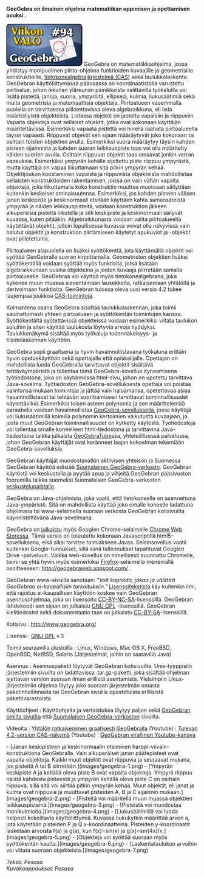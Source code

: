 <!--
Title: 2x42 GeoGebra - Viikon VALO #94
Date: 2012/10/14
Pageimage: valo94-geogebra.png
Tags: Linux,Windows,Mac OS X,FreeBSD,OpenBSD,NetBSD,Solaris,Matematiikka,Opetus,Opiskelu
-->

**GeoGebra on ilmainen ohjelma matematiikan oppimisen ja opettamisen
avuksi .**

![](images/valo94-geogebra.png "fig:valo94-geogebra.png") GeoGebra on
matematiikkaohjelma, jossa yhdistyy monipuolinen piirto-ohjelma
funktioiden kuvaajille ja geometrisille konstruktioille,
[tietokonealgebrajärjestelmä
(CAS)](http://fi.wikipedia.org/wiki/Symbolinen_laskenta) sekä
taulukkolaskenta. GeoGebran käyttöliittymässä pääosassa on
koordinaatistolla varustettu piirtoalue, johon ikkunan yläreunan
painikkeista valittavilla työkaluilla voi lisätä pisteitä, janoja,
suoria, ympyröitä, ellipsejä, kulmia, liukusäätimiä sekä muita
geometrisia ja matemaattisia objekteja. Piirtoalueen vasemmalla puolella
on tarvittaessa piilotettavissa oleva algebraikkuna, eli lista
määritellyistä objekteista. Listassa objektit on jaoteltu vapaisiin ja
riippuviin. Vapaita objekteja ovat sellaiset objektit, jotka ovat
kokonaan käyttäjän määriteltävissä. Esimerkiksi vapaata pistettä voi
hiirellä raahata piirtoalueella täysin vapaasti. Riippuvat objektit sen
sijaan määräytyvät joko kokonaan tai osittain toisten objektien avulla.
Esimerkiksi suora määräytyy täysin kahden pisteen sijainnista ja kahden
suoran leikkauspiste taas voi olla määritelty näiden suorien avulla.
Osittain riippuvat objektit taas omaavat jonkin verran vapauksia.
Esimerkiksi ympyrän kehälle sijoitettu piste riippuu ympyrästä, mutta
käyttäjä on vapaa liikuttamaan sitä pitkin ympyrän kehää. Objektijoukon
koostaminen vapaista ja riippuvista objekteista mahdollistaa sellaisten
konstruktioiden rakentamisen, joissa on vain vähän vapaita objekteja,
joita liikuttamalla koko konstruktio muuttaa muotoaan säilyttäen
kuitenkin keskeiset ominaisuutensa. Esimerkiksi, jos kahden pisteen
välisen janan keskipiste ja keskinormaali etsitään käyttäen kahta
samansäteistä ympyrää ja näiden leikkauspisteitä, voidaan konstruktion
jälkeen alkuperäisiä pisteitä liikutella ja silti keskipiste ja
keskinormaali säilyvät kuvassa, kuten pitääkin. Algebraikkunasta voidaan
valita piirtoalueella näytettävät objektit, jolloin lopullisessa kuvassa
voivat olla näkyvissä vain halutut objektit ja konstruktion piirtämiseen
käytetyt apukuviot ja -objektit ovat piilotettuina.

Piirtoalueen alapuolella on lisäksi syöttökenttä, jota käyttämällä
objektit voi syöttää GeoGebralle suoran kirjoittamalla. Geometristen
objektien lisäksi syöttökentällä voidaan syöttää myös funktioita, jotka
lisätään algebraikkunaan uusina objekteina ja joiden kuvaaja piirretään
samalla piirtoalueelle. GeoGebraa voi käyttää myös tietokonealgebrana,
joka kykenee muun muassa sieventämään lausekkeita, ratkaisemaan
yhtälöitä ja derivoimaan funktioita. GeoGebran tulossa oleva uusi versio
4.2 tukee laajempaa joukkoa
[CAS-toimintoja](http://wiki.geogebra.org/en/CAS_View).

Kolmantena osana GeoGebra sisältää taulukkolaskennan, joka toimii
saumattomasti yhteen piirtoalueen ja syöttökentän toimintojen kanssa.
Syöttökentältä syötettävissä objekteissa voidaan esimerkiksi viitata
taulukon soluihin ja siten käyttää taulukosta löytyviä arvoja hyödyksi.
Taulukkonäkymä sisältää myös työkaluja todennäköisyys- ja
tilastolaskennan käyttöön.

GeoGebra sopii graafisena ja hyvin havainnollistavana työkaluna erittäin
hyvin opetuskäyttöön sekä opettajalle että opiskelijalle. Opettajan on
mahdollista luoda GeoGebralla tarvittavat objektit sisältävä
tehtäväympäristö ja tallentaa tämä GeoGebra-sovellus dynaamisena
työtiedostona, joka on käytännössä html-sivu, johon on upotettu
tarvittava Java-sovelma. Työtiedoston GeoGebra-sovelluksesta opettaja
voi poistaa valintansa mukaan toimintoja ja jättää vain haluamansa,
opetettavaa asiaa havainnollistavat tai tehtävän suorittamiseen
tarvittavat toiminnallisuudet käytettäviksi. Esimerkiksi toisen asteen
polynomia ja sen määrittelemää paraabelia voidaan havainnollistaa
[GeoGebra-sovelluksella](http://www.geogebratube.org/student/m6500),
jossa käyttäjä voi liukusäätimillä kokeilla polynomin kertoimien
vaikutusta kuvaajaan, ja josta muut GeoGebran toiminnallisuudet on
kytketty käytöstä. Työtiedostoja voi tallentaa omalle koneelleen
html-tiedostona ja tarvittavina Java-tiedostoina taikka julkaista
[GeoGebraTube](http://www.geogebratube.org/)ssa, yhteisöllisessä
palvelussa, johon GeoGebran käyttäjät ovat keränneet laajan kokoelman
tekemiään GeoGebra-sovelluksia.

GeoGebran käyttäjät muodostavatkin aktiivisen yhteisön ja Suomessa
GeoGebran käyttöä edistää [Suomalainen
GeoGebra-verkosto](http://geogebra.fi/). GeoGebran käytöstä voi
keskustella ja pyytää apua ja vihjeitä GeoGebran pääsivuston foorumilla
taikka suomeksi Suomalaisen GeoGebra-verkoston
[keskustelupalstalla](http://www.geogebra.org/forum/viewforum.php?f=33).

GeoGebra on Java-ohjelmisto, joka vaatii, että tietokoneelle on
asennettuna Java-ympäristö. Sitä on mahdollista käyttää joko omalle
koneelle ladattuna ohjelmana tai www-selaimella suoraan verkosta
GeoGebran kotisivuilta käynnistettävänä Java-sovelmana.

GeoGebra on
[julkaistu](http://blog.geogebra.org/2012/06/geogebra-chrome-app-released/)
myös Googlen Chrome-selaimelle [Chrome Web
Storessa](https://chrome.google.com/webstore/search/geogebra). Tämä
versio on toteutettu kokonaan Javascriptillä html5-sovelluksena, eikä
siksi tarvitse toimiakseen Javaa. Selainsovellus vaatii kuitenkin
Google-tunnukset, sillä siinä tallennukset tapahtuvat Googlen Drive
-palveluun. Vaikka web-sovellus on nimellisesti suunnattu Chromelle,
toimii se yhtä hyvin myös esimerkiksi
[Firefox](Firefox)-selaimella menemällä osoitteeseen:
<http://geogebraweb.appspot.com/> .

GeoGebran www-sivuilla sanotaan: *"Voit kopioida, jakaa ja välittää
GeoGebraa ei-kaupallisiin tarkoituksiin."*
[Lisenssitekstistä](http://www.geogebra.org/download/license.txt) käy
kuitenkin ilmi, että rajoitus ei-kaupallisen käyttöön koskee vain
GeoGebran asennusohjelmaa, joka on lisensoitu
[CC-BY-NC-SA](http://creativecommons.org/licenses/by-nc-sa/3.0/)-lisenssillä.
GeoGebran lähdekoodi sen sijaan on julkaistu [GNU
GPL](GNU_GPL) -lisenssillä. GeoGebran kielitiedostot sekä
dokumentaatio taas on julkaistu
[CC-BY-SA](http://creativecommons.org/licenses/by-sa/3.0/)-lisenssillä.

Kotisivu
:   <http://www.geogebra.org/>

Lisenssi
:   [GNU GPL](GNU_GPL) v.3

Toimii seuraavilla alustoilla
:   Linux, Windows, Mac OS X, FreeBSD, OpenBSD, NetBSD, Solaris
    (Järjestelmät, joihin on saatavilla Java)

Asennus
:   Asennuspaketit löytyvät GeoGebran kotisivuilta. Unix-tyyppisiin
    järjestelmiin sivuilta on ladattavissa .tar.gz-paketti, joka
    sisältää ohjelman ajettavan version suoraan ilman erillistä
    asentamista. Yleisimpiin Linux-järjestelmiin ohjelma löytyy joko
    suoraan järjestelmän omasta paketinhallinnasta tai GeoGebran
    sivuilla opastetuista erillisistä pakettivarastoista.

Käyttöohjeet
:   Käyttöohjeita ja vertaistukea löytyy paljon sekä [GeoGebran omilta
    sivuilta](http://www.geogebra.org) että [Suomalaisen
    GeoGebra-verkoston](http://www.geogebra.fi) sivuilta.

Videoita
:   [Yhtälön ratkaiseminen graafisesti
    GeoGebralla](http://www.youtube.com/watch?v=sRHxVz51uZI) (Youtube)
:   [Tulevan 4.2-version
    CAS-näkymä](http://www.youtube.com/watch?v=UzoQE20b5vQ) (Youtube)
:   [GeoGebran virallinen
    Youtube-kanava](https://www.youtube.com/user/geogebrachannel)

<div class="psgallery" markdown="1">
-   [Janan keskipisteen ja keskinormaalin etsiminen
    harppi-viivain-konstruktiona GeoGebralla. Vain alkuperäiset janan
    päätepisteet ovat vapaita objekteja. Kaikki muut objektit ovat
    riippuvia ja seuraavat mukana, jos pisteitä A tai B
    siirretään.](images/geogebra-1.png)
-   [Ympyrän keskipiste A ja kehällä oleva piste B ovat vapaita
    objekteja. Ympyrä riippuu näistä kahdesta pisteestä ja ympyrän
    kehällä oleva piste C on osittain riippuva, sillä sitä voi siirtää
    pitkin ympyrän kehää. Muut objektit, eli janat ja kulma ovat
    riippuvia ja muuttuvat pisteiden A, B ja C sijainnin
    mukaan.](images/geogebra-2.png)
-   [Pisteitä voi määritellä muun muassa objektien
    leikkauspisteinä.](images/geogebra-3.png)
-   [Pisteistä voi muodostaa monikulmioita.](images/geogebra-4.png)
-   [Liukusäätimillä voi luoda helposti kokeiltavia käyttöliittymiä.
    Kuvassa liukukytkin määrittää arvon a, jota käytetään pisteiden P ja
    Q x-koordinaatteina. Pisteiden y-koordinaatit lasketaan arvoista
    f(a) ja g(a), kun f(x)=sin(x) ja
    g(x)=sin(4x)/x.](images/geogebra-5.png)
-   [Objekteja voi syöttää suoraan myös syöttökentän
    kautta.](images/geogebra-6.png)
-   [Laskentataulukon arvoihin voi viitata suoraan
    objekteista.](images/geogebra-7.png)
</div>

*Teksti: Pesasa* <br />
*Kuvakaappaukset: Pesasa*
